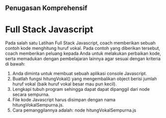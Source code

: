 ## Penugasan Komprehensif

# Full Stack Javascript

Pada salah satu Latihan Full Stack Javascript, coach memberikan sebuah contoh kode menghitung huruf vokal. Pada contoh yang diberikan tersebut, coach memberikan peluang kepada Anda untuk melakukan perbaikan kode, serta memadukan dengan pembelajaran lainnya agar sesuai dengan kriteria di bawah:

1. Anda diminta untuk membuat sebuah aplikasi console Javascript.
2. Buatlah fungsi hitungVokal() yang mengembalikan object berisi jumlah huruf vokal (baik
   huruf vokal besar mau pun kecil).
3. Lengkapi tubuh program sehingga dapat dapat dipanggil dari node secara sempurna.
4. File kode Javascript harus disimpan dengan nama hitungVokalSempurna.js.
5. Cara pemanggilannya adalah: node hitungVokalSempurna.js <kalimat>
